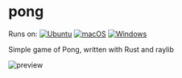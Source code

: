 # pong
Runs on: [![Ubuntu](https://github.com/joshaustintech/pong/actions/workflows/ubuntu-build.yml/badge.svg)](https://github.com/joshaustintech/pong/actions/workflows/ubuntu-build.yml) [![macOS](https://github.com/joshaustintech/pong/actions/workflows/macOS-build.yml/badge.svg)](https://github.com/joshaustintech/pong/actions/workflows/macOS-build.yml) [![Windows](https://github.com/joshaustintech/pong/actions/workflows/windows-build.yml/badge.svg)](https://github.com/joshaustintech/pong/actions/workflows/windows-build.yml)


Simple game of Pong, written with Rust and raylib



![preview](https://github.com/user-attachments/assets/55816eae-7c4e-432c-8c4e-a57e8338eb34)

